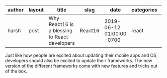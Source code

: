 |author    | layout   |  title                                        | slug    |  date                     | categories  | image  | tags   | description | 
|----------|----------|-----------------------------------------------|---------|---------------------------|-------------|--------|--------|-------------|
| harsh    | post     | Why React16 is a blessing to React developers | React16 | 2019-06-12 01:00:00 -0700 | react	  | NA     | web    | Know about React16 features and more |


Just like how people are excited about updating their mobile apps and OS, developers should also be excited to update their frameworks. The new version of the different frameworks come with new features and tricks out of the box.
